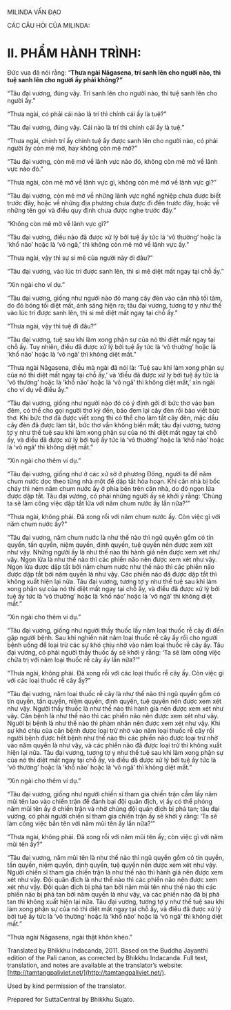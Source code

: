  

MILINDA VẤN ĐẠO

CÁC CÂU HỎI CỦA MILINDA:

# II. PHẨM HÀNH TRÌNH:

Đức vua đã nói rằng: “**Thưa ngài Nāgasena, trí sanh lên cho người nào, thì tuệ sanh lên cho người ấy phải không?”**

“Tâu đại vương, đúng vậy. Trí sanh lên cho người nào, thì tuệ sanh lên cho người ấy.”

“Thưa ngài, có phải cái nào là trí thì chính cái ấy là tuệ?”

“Tâu đại vương, đúng vậy. Cái nào là trí thì chính cái ấy là tuệ.”

“Thưa ngài, chính trí ấy chính tuệ ấy được sanh lên cho người nào, có phải người ấy còn mê mờ, hay không còn mê mờ?”

“Tâu đại vương, còn mê mờ về lãnh vực nào đó, không còn mê mờ về lãnh vực nào đó.”

“Thưa ngài, còn mê mờ về lãnh vực gì, không còn mê mờ về lãnh vực gì?”

“Tâu đại vương, còn mê mờ về những lãnh vực nghề nghiệp chưa được biết trước đây, hoặc về những địa phương chưa được đi đến trước đây, hoặc về những tên gọi và điều quy định chưa được nghe trước đây.”

“Không còn mê mờ về lãnh vực gì?”

“Tâu đại vương, điều nào đã được xử lý bởi tuệ ấy tức là ‘vô thường’ hoặc là ‘khổ não’ hoặc là ‘vô ngã,’ thì không còn mê mờ về lãnh vực ấy.”

“Thưa ngài, vậy thì sự si mê của người này đi đâu?”

“Tâu đại vương, vào lúc trí được sanh lên, thì si mê diệt mất ngay tại chỗ ấy.”

“Xin ngài cho ví dụ.”

“Tâu đại vương, giống như người nào đó mang cây đèn vào căn nhà tối tăm, do đó bóng tối diệt mất, ánh sáng hiện ra; tâu đại vương, tương tợ y như thế vào lúc trí được sanh lên, thì si mê diệt mất ngay tại chỗ ấy.”

“Thưa ngài, vậy thì tuệ đi đâu?”

“Tâu đại vương, tuệ sau khi làm xong phận sự của nó thì diệt mất ngay tại chỗ ấy. Tuy nhiên, điều đã được xử lý bởi tuệ ấy tức là ‘vô thường’ hoặc là ‘khổ não’ hoặc là ‘vô ngã’ thì không diệt mất.”

“Thưa ngài Nāgasena, điều mà ngài đã nói là: ‘Tuệ sau khi làm xong phận sự của nó thì diệt mất ngay tại chỗ ấy,’ và ‘điều đã được xử lý bởi tuệ ấy tức là ‘vô thường’ hoặc là ‘khổ não’ hoặc là ‘vô ngã’ thì không diệt mất,’ xin ngài cho ví dụ về điều ấy.”

“Tâu đại vương, giống như người nào đó có ý định gởi đi bức thơ vào ban đêm, có thể cho gọi người thơ ký đến, bảo đem lại cây đèn rồi bảo viết bức thơ. Khi bức thơ đã được viết xong thì có thể cho làm tắt cây đèn, mặc dầu cây đèn đã được làm tắt, bức thơ vẫn không biến mất; tâu đại vương, tương tợ y như thế tuệ sau khi làm xong phận sự của nó thì diệt mất ngay tại chỗ ấy, và điều đã được xử lý bởi tuệ ấy tức là ‘vô thường’ hoặc là ‘khổ não’ hoặc là ‘vô ngã’ thì không diệt mất.”

“Xin ngài cho thêm ví dụ.”

“Tâu đại vương, giống như ở các xứ sở ở phương Đông, người ta để năm chum nước dọc theo từng nhà một để dập tắt hỏa hoạn. Khi căn nhà bị bốc cháy thì ném năm chum nước ấy ở phía bên trên căn nhà, do đó ngọn lửa được dập tắt. Tâu đại vương, có phải những người ấy sẽ khởi ý rằng: ‘Chúng ta sẽ làm công việc dập tắt lửa với năm chum nước ấy lần nữa?’”

“Thưa ngài, không phải. Đã xong rồi với năm chum nước ấy. Còn việc gì với năm chum nước ấy?”

“Tâu đại vương, năm chum nước là như thế nào thì ngũ quyền gồm có tín quyền, tấn quyền, niệm quyền, định quyền, tuệ quyền nên được xem xét như vậy. Những người ấy là như thế nào thì hành giả nên được xem xét như vậy. Ngọn lửa là như thế nào thì các phiền não nên được xem xét như vậy. Ngọn lửa được dập tắt bởi năm chum nước như thế nào thì các phiền não được dập tắt bởi năm quyền là như vậy. Các phiền não đã được dập tắt thì không xuất hiện lại nữa. Tâu đại vương, tương tợ y như thế tuệ sau khi làm xong phận sự của nó thì diệt mất ngay tại chỗ ấy, và điều đã được xử lý bởi tuệ ấy tức là ‘vô thường’ hoặc là ‘khổ não’ hoặc là ‘vô ngã’ thì không diệt mất.”

“Xin ngài cho thêm ví dụ.”

“Tâu đại vương, giống như người thầy thuốc lấy năm loại thuốc rễ cây đi đến gặp người bệnh. Sau khi nghiền nát năm loại thuốc rễ cây ấy rồi cho người bệnh uống để loại trừ các sự khó chịu nhờ vào năm loại thuốc rễ cây ấy. Tâu đại vương, có phải người thầy thuốc ấy sẽ khởi ý rằng: ‘Ta sẽ làm công việc chữa trị với năm loại thuốc rễ cây ấy lần nữa?’”

“Thưa ngài, không phải. Đã xong rồi với các loại thuốc rễ cây ấy. Còn việc gì với các loại thuốc rễ cây ấy?”

“Tâu đại vương, năm loại thuốc rễ cây là như thế nào thì ngũ quyền gồm có tín quyền, tấn quyền, niệm quyền, định quyền, tuệ quyền nên được xem xét như vậy. Người thầy thuốc là như thế nào thì hành giả nên được xem xét như vậy. Căn bệnh là như thế nào thì các phiền não nên được xem xét như vậy. Người bị bệnh là như thế nào thì phàm nhân nên được xem xét như vậy. Khi sự khó chịu của căn bệnh được loại trừ nhờ vào năm loại thuốc rễ cây rồi người bệnh được hết bệnh như thế nào thì các phiền não được loại trừ nhờ vào năm quyền là như vậy, và các phiền não đã được loại trừ thì không xuất hiện lại nữa. Tâu đại vương, tương tợ y như thế tuệ sau khi làm xong phận sự của nó thì diệt mất ngay tại chỗ ấy, và điều đã được xử lý bởi tuệ ấy tức là ‘vô thường’ hoặc là ‘khổ não’ hoặc là ‘vô ngã’ thì không diệt mất.”

“Xin ngài cho thêm ví dụ.”

“Tâu đại vương, giống như người chiến sĩ tham gia chiến trận cầm lấy năm mũi tên lao vào chiến trận để đánh bại đội quân địch, vị ấy có thể phóng năm mũi tên ấy ở chiến trận và nhờ chúng đội quân địch bị phá tan; tâu đại vương, có phải người chiến sĩ tham gia chiến trận ấy sẽ khởi ý rằng: ‘Ta sẽ làm công việc bắn tên với năm mũi tên ấy lần nữa?’”

“Thưa ngài, không phải. Đã xong rồi với năm mũi tên ấy; còn việc gì với năm mũi tên ấy?”

“Tâu đại vương, năm mũi tên là như thế nào thì ngũ quyền gồm có tín quyền, tấn quyền, niệm quyền, định quyền, tuệ quyền nên được xem xét như vậy. Người chiến sĩ tham gia chiến trận là như thế nào thì hành giả nên được xem xét như vậy. Đội quân địch là như thế nào thì các phiền não nên được xem xét như vậy. Đội quân địch bị phá tan bởi năm mũi tên như thế nào thì các phiền não bị phá tan bởi năm quyền là như vậy, và các phiền não đã bị phá tan thì không xuất hiện lại nữa. Tâu đại vương, tương tợ y như thế tuệ sau khi làm xong phận sự của nó thì diệt mất ngay tại chỗ ấy, và điều đã được xử lý bởi tuệ ấy tức là ‘vô thường’ hoặc là ‘khổ não’ hoặc là ‘vô ngã’ thì không diệt mất.”

“Thưa ngài Nāgasena, ngài thật khôn khéo.”

Translated by Bhikkhu Indacanda, 2011. Based on the Buddha Jayanthi edition of the Pali canon, as corrected by Bhikkhu Indacanda. Full text, translation, and notes are available at the translator’s website: [http://tamtangpaliviet.net/](http://tamtangpaliviet.net/).

Used by kind permission of the translator.

Prepared for SuttaCentral by Bhikkhu Sujato.